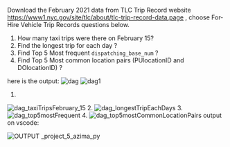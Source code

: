 Download the February 2021 data from TLC Trip Record website
https://www1.nyc.gov/site/tlc/about/tlc-trip-record-data.page , choose For-Hire Vehicle
Trip Records
questions below.
1. How many taxi trips were there on February 15?
2. Find the longest trip for each day ?
3. Find Top 5 Most frequent `dispatching_base_num` ?
4. Find Top 5 Most common location pairs (PUlocationID and DOlocationID) ?

here is the output: 
![dag](https://github.com/mfazimabks/DIGITAL_SKOLA-PROJECT-5/assets/139736510/08d89a73-3aa4-4a4e-96b7-5b5db5a46b9e)
![dag1](https://github.com/mfazimabks/DIGITAL_SKOLA-PROJECT-5/assets/139736510/c6348d09-1f06-4133-9960-75764ce612a7)

1.
![dag_taxiTripsFebruary_15](https://github.com/mfazimabks/DIGITAL_SKOLA-PROJECT-5/assets/139736510/4ff7a31d-dfff-4da5-ae83-f8e4dae3f075)
2.
![dag_longestTripEachDays](https://github.com/mfazimabks/DIGITAL_SKOLA-PROJECT-5/assets/139736510/38e6ebf3-75c4-42fd-92b1-5ddf15e56e48)
3.
![dag_top5mostFrequent](https://github.com/mfazimabks/DIGITAL_SKOLA-PROJECT-5/assets/139736510/9058d1f8-7572-41e9-a5e0-6092103b14f4)
4.
![dag_top5mostCommonLocationPairs](https://github.com/mfazimabks/DIGITAL_SKOLA-PROJECT-5/assets/139736510/279bc4dd-90a8-4735-8d14-b37a763026db)
output on vscode:

![OUTPUT _project_5_azima_py](https://github.com/mfazimabks/DIGITAL_SKOLA-PROJECT-5/assets/139736510/4cdf4ba6-79d0-4788-9f17-6f626d1d3c77)
